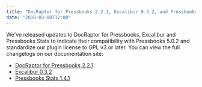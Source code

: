 ```yaml
---
title: "DocRaptor for Pressbooks 2.2.1, Excalibur 0.3.2, and Pressbooks Stats 1.4.1"
date: "2018-03-08T12:00"
---
```


We've released updates to DocRaptor for Pressbooks, Excalibur and Pressbooks Stats to
indicate their compatibility with Pressbooks 5.0.2 and standardize our plugin license to
GPL v3 or later. You can view the full changelogs on our documentation site:

- [DocRaptor for Pressbooks 2.2.1](https://docs.pressbooks.org/changelog/pressbooks-docraptor/#2-2-1)
- [Excalibur 0.3.2](https://docs.pressbooks.org/changelog/excalibur/#0-3-2)
- [Pressbooks Stats 1.4.1](https://docs.pressbooks.org/changelog/pressbooks-stats/#1-4-1)
